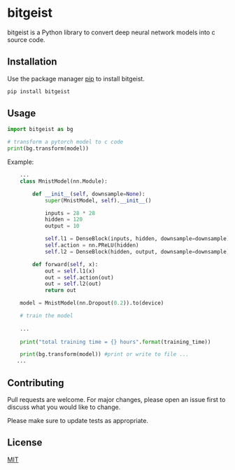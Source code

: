 # bitgeist

bitgeist is a Python library to convert deep neural network models into c source code.


## Installation

Use the package manager [pip](https://pip.pypa.io/en/stable/) to install bitgeist.

```bash
pip install bitgeist
```

## Usage

```python
import bitgeist as bg

# transform a pytorch model to c code
print(bg.transform(model))

```

Example:

````python
    ...
    class MnistModel(nn.Module):

        def __init__(self, downsample=None):
            super(MnistModel, self).__init__()

            inputs = 28 * 28
            hidden = 120
            output = 10

            self.l1 = DenseBlock(inputs, hidden, downsample=downsample)
            self.action = nn.PReLU(hidden)
            self.l2 = DenseBlock(hidden, output, downsample=downsample)

        def forward(self, x):
            out = self.l1(x)
            out = self.action(out)
            out = self.l2(out)
            return out

    model = MnistModel(nn.Dropout(0.2)).to(device)

    # train the model 
    
    ...
    
    print("total training time = {} hours".format(training_time))

    print(bg.transform(model)) #print or write to file ...
   ...
````

## Contributing

Pull requests are welcome. For major changes, please open an issue first to discuss what you would like to change.

Please make sure to update tests as appropriate.

## License

[MIT](https://choosealicense.com/licenses/mit/)
